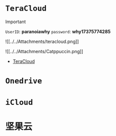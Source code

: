 # `TeraCloud`

> [!important] 
> `UserID`: **paranoiawhy**
> `password`: **why17375774285** 

![[../../Attachments/teracloud.png]]

![[../../Attachments/Catppuccin.png]]

- [TeraCloud](https://teracloud.jp/en/)

# `Onedrive`

# `iCloud`

# 坚果云